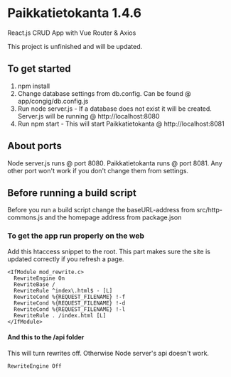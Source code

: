 # Paikkatietokanta 1.4.6
React.js CRUD App with Vue Router & Axios

This project is unfinished and will be updated. 

## To get started
1. npm install
2. Change database settings from db.config. Can be found @ app/congig/db.config.js
3. Run node server.js - If a database does not exist it will be created. Server.js will be running @ http://localhost:8080
4. Run npm start - This will start Paikkatietokanta @ http://localhost:8081

## About ports  
Node server.js runs @ port 8080. 
Paikkatietokanta runs @ port 8081.
Any other port won't work if you don't change them from settings.

## Before running a build script
Before you run a build script change the baseURL-address from src/http-commons.js 
and the homepage address from package.json

### To get the app run properly on the web
Add this htaccess snippet to the root.
This part makes sure the site is updated correctly if you refresh a page.

```
<IfModule mod_rewrite.c>
  RewriteEngine On
  RewriteBase /
  RewriteRule ^index\.html$ - [L]
  RewriteCond %{REQUEST_FILENAME} !-f
  RewriteCond %{REQUEST_FILENAME} !-d
  RewriteCond %{REQUEST_FILENAME} !-l
  RewriteRule . /index.html [L]
</IfModule> 
```

#### And this to the /api folder
This will turn rewrites off. Otherwise Node server's api doesn't work.

```
RewriteEngine Off
```